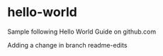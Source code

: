 # hello-world
Sample following Hello World Guide on github.com

Adding a change in branch readme-edits
